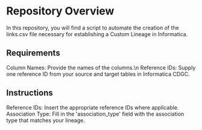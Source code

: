 # Repository Overview

In this repository, you will find a script to automate the creation of the links.csv file necessary for establishing a Custom Lineage in Informatica.

## Requirements

Column Names: Provide the names of the columns.\n
Reference IDs: Supply one reference ID from your source and target tables in Informatica CDGC.

## Instructions

Reference IDs: Insert the appropriate reference IDs where applicable.
Association Type: Fill in the 'association_type' field with the association type that matches your lineage.



